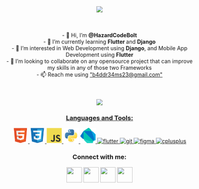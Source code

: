 <div align="center"> 
  <img src="https://images.weserv.nl/?url=avatars.githubusercontent.com/u/93418095?v=4&h=300&w=300&fit=cover&mask=circle&maxage=7d">  
</div>
<br>
<br>
<p align="center">
- 👋 Hi, I’m <strong>@HazardCodeBolt</strong> <br>
- 🌱 I’m currently learning <strong> Flutter </strong> and <strong> Django </strong> <br>
- 👀 I’m interested in Web Development using <strong>Django</strong>, and Mobile App Development using <strong>Flutter</strong> <br>
- 💞️ I’m looking to collaborate on any opensource project that can improve my skills in any of those two Frameworks <br>
- 📫 Reach me using <a href="mailto:b4ddr34ms23@gmail.com"> "b4ddr34ms23@gmail.com" <br>
</p>
<br>
<br>
<div align="center"> 
  <img src="https://github-readme-stats.vercel.app/api?username=HazardCodeBolt&theme=dark&show_icons=true" align="center">   
</div>

<div align="center">
  <h3>Languages and Tools:</h3>
  <p> 
    <a href="https://www.w3.org/html/" target="_blank">
      <img src="https://github.com/devicons/devicon/blob/master/icons/html5/html5-original.svg" alt="html5" width="40" height="40" />
    </a>
    <a href="https://www.w3schools.com/css/" target="_blank">
      <img src="https://github.com/devicons/devicon/blob/master/icons/css3/css3-original.svg" alt="css3" width="40" height="40" />
    </a>
    <a href="https://www.javascript.com/" target="_blank">
      <img src="https://github.com/devicons/devicon/blob/master/icons/javascript/javascript-original.svg" alt="javascript" width="40" height="40" />
    </a>
    <a href="https://www.python.org" target="_blank">
      <img src="https://github.com/devicons/devicon/blob/master/icons/python/python-original.svg" alt="python" width="40" height="40" />
    </a>
    <a href="https://dart.dev/" target="_blank">
      <img src="https://github.com/devicons/devicon/blob/master/icons/dart/dart-original.svg" alt="cplusplus" width="40" height="40" />
    </a>
    <a href="https://flutter.dev" target="_blank">
      <img src="https://www.vectorlogo.zone/logos/flutterio/flutterio-icon.svg" alt="flutter" width="40" height="40" />
    </a>
    <a href="https://git-scm.com/" target="_blank">
      <img src="https://www.vectorlogo.zone/logos/git-scm/git-scm-icon.svg" alt="git" width="40" height="40" />
    </a>
    <a href="https://www.figma.com/" target="_blank">
      <img src="https://www.vectorlogo.zone/logos/figma/figma-icon.svg" alt="figma" width="40" height="40" />
    </a>
    <a href="https://www.w3schools.com/cpp/" target="_blank">
      <img src="https://img.icons8.com/color/344/c-plus-plus-logo.png" alt="cplusplus" width="40" height="40" />
    </a>
  </p>
</div>

<h3 align="center">Connect with me:</h3>
<p align="center">
  <a href="https://twitter.com/2daySaeed" target="blank"><img align="center" src="https://cdn-icons-png.flaticon.com/512/733/733579.png" alt="" height="40" width="40" /></a>
  <a href="https://www.linkedin.com/in/saeed-al-qassabi-a5b916201/" target="blank"><img align="center" src="https://cdn-icons-png.flaticon.com/512/3536/3536505.png" alt="" height="40" width="40" /></a>
  <a href="https://www.instagram.com/saeed_2day/" target="blank"><img align="center" src="https://cdn-icons-png.flaticon.com/512/2111/2111463.png" alt="" height="40" width="40" /></a>
  <a href="https://www.youtube.com/channel/UCY1Rgaw6b-F0ihI6_bLF8dg" target="blank"><img align="center" src="https://cdn-icons-png.flaticon.com/512/1384/1384060.png" alt="" height="40" width="40" /></a>
</p>

<!---
HazardCodeBolt/HazardCodeBolt is a ✨ special ✨ repository because its `README.md` (this file) appears on your GitHub profile.
You can click the Preview link to take a look at your changes.
--->
